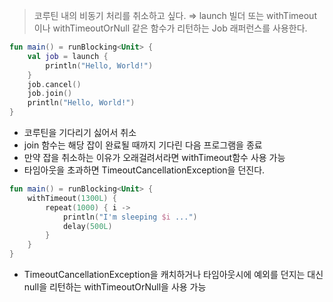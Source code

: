 > 코루틴 내의 비동기 처리를 취소하고 싶다.
⇒ launch 빌더 또는 withTimeout이나 withTimeoutOrNull 같은 함수가 리턴하는 Job 래퍼런스를 사용한다.
>

```kotlin
fun main() = runBlocking<Unit> {
    val job = launch {
        println("Hello, World!")
    }
    job.cancel()
    job.join()
    println("Hello, World!")
}
```

- 코루틴을 기다리기 싫어서 취소
- join 함수는 해당 잡이 완료될 때까지 기다린 다음 프로그램을 종료
- 만약 잡을 취소하는 이유가 오래걸려서라면 withTimeout함수 사용 가능
- 타임아웃을 초과하면 TimeoutCancellationException을 던진다.

```kotlin
fun main() = runBlocking<Unit> {
    withTimeout(1300L) {
        repeat(1000) { i ->
            println("I'm sleeping $i ...")
            delay(500L)
        }
    }
}
```

- TimeoutCancellationException을 캐치하거나 타임아웃시에 예외를 던지는 대신 null을 리턴하는 withTimeoutOrNull을 사용 가능